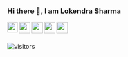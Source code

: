 ### Hi there 👋, I am Lokendra Sharma


<a href="https://www.linkedin.com/in/Lokendraforever/">
  <img align="left" width="24px" src="https://cdn.jsdelivr.net/npm/simple-icons@v3/icons/linkedin.svg"  />
</a>
<a href="https://twitter.com/_lokendrasharma">
  <img align="left" width="26px" src="https://cdn.jsdelivr.net/npm/simple-icons@v3/icons/twitter.svg" />
</a>
<a href="mailto:lokendraforever@gmail.com">
  <img align="left" width="26px" src="https://cdn.jsdelivr.net/npm/simple-icons@v3/icons/gmail.svg" />
</a>
<a href="https://www.instagram.com/_lokendrasharma/">
  <img align="left" width="26px" src="https://cdn.jsdelivr.net/npm/simple-icons@v3/icons/instagram.svg" />
</a>
<a href="https://discord.gg/TM7NRHbVVE">
  <img align="left" width="26px" src="https://cdn.jsdelivr.net/npm/simple-icons@v3/icons/discord.svg" />
</a>
<br />
<br />

![visitors](https://visitor-badge.laobi.icu/badge?page_id=volvein.volvein)
